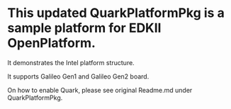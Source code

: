 # This updated QuarkPlatformPkg is a sample platform for EDKII OpenPlatform.
It demonstrates the Intel platform structure.

It supports Galileo Gen1 and Galileo Gen2 board.

On how to enable Quark, please see original Readme.md under QuarkPlatformPkg.

